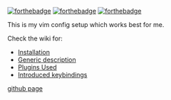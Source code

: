 [![forthebadge](https://forthebadge.com/images/badges/made-with-crayons.svg)](https://forthebadge.com)
[![forthebadge](https://forthebadge.com/images/badges/contains-technical-debt.svg)](https://forthebadge.com)
[![forthebadge](https://forthebadge.com/images/badges/designed-in-etch-a-sketch.svg)](https://forthebadge.com)

This is my vim config setup which works best for me.

Check the wiki for:

* [Installation](https://github.com/jvzantvoort/jvzantvoort-vim-config/wiki/Installation)
* [Generic description](https://github.com/jvzantvoort/jvzantvoort-vim-config/wiki)
* [Plugins Used](https://github.com/jvzantvoort/jvzantvoort-vim-config/wiki/External-Plugins)
* [Introduced keybindings](https://github.com/jvzantvoort/jvzantvoort-vim-config/wiki/Keybindings)


[github page](http://jvzantvoort.github.io/jvzantvoort-vim-config/)
